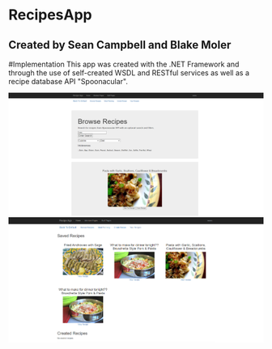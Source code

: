 # RecipesApp
## Created by Sean Campbell and Blake Moler

#Implementation
This app was created with the .NET Framework and through the use of self-created WSDL and RESTful services
as well as a recipe database API "Spoonacular".

![idioms](browse.PNG)
![idioms](savedRec.PNG)
